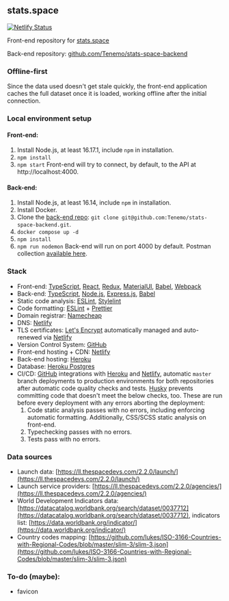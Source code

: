 ## stats.space

[![Netlify Status](https://api.netlify.com/api/v1/badges/82bca42e-6599-4cbe-8b4f-cf45d7db1b3a/deploy-status)](https://app.netlify.com/sites/stats-space/deploys)

Front-end repository for [stats.space](https://stats.space)

Back-end repository: [github.com/Tenemo/stats-space-backend](https://github.com/Tenemo/stats-space-backend)

### Offline-first

Since the data used doesn't get stale quickly, the front-end application caches the full dataset once it is loaded, working offline after the initial connection.

### Local environment setup

#### Front-end:

1. Install Node.js, at least 16.17.1, include `npm` in installation.
2. `npm install`
3. `npm start`
   Front-end will try to connect, by default, to the API at http://localhost:4000.

#### Back-end:

1. Install Node.js, at least 16.14, include `npm` in installation.
2. Install Docker.
3. Clone the [back-end repo](github.com/Tenemo/stats-space-backend): `git clone git@github.com:Tenemo/stats-space-backend.git`.
4. `docker compose up -d`
5. `npm install`
6. `npm run nodemon`
   Back-end will run on port 4000 by default. Postman collection [available here](https://github.com/Tenemo/stats-space-backend/blob/master/postman/stats-space.postman_collection.json).

### Stack

-   Front-end: [TypeScript](https://www.typescriptlang.org/), [React](https://react.dev/), [Redux](https://redux.js.org/), [MaterialUI](https://mui.com/), [Babel](https://babeljs.io/), [Webpack](https://webpack.js.org/)
-   Back-end: [TypeScript](https://www.typescriptlang.org/), [Node.js](https://nodejs.org/en), [Express.js](https://expressjs.com/), [Babel](https://babeljs.io/)
-   Static code analysis: [ESLint](https://eslint.org/), [Stylelint](https://stylelint.io/)
-   Code formatting: [ESLint](https://eslint.org/) + [Prettier](https://prettier.io/)
-   Domain registrar: [Namecheap](https://www.namecheap.com/)
-   DNS: [Netlify](https://www.netlify.com/)
-   TLS certificates: [Let's Encrypt](https://letsencrypt.org/) automatically managed and auto-renewed via [Netlify](https://www.netlify.com/)
-   Version Control System: [GitHub](https://github.com/)
-   Front-end hosting + CDN: [Netlify](https://www.netlify.com/)
-   Back-end hosting: [Heroku](https://heroku.com)
-   Database: [Heroku Postgres](https://www.heroku.com/postgres)
-   CI/CD: [GitHub](https://github.com/) integrations with [Heroku](https://heroku.com) and [Netlify](https://www.netlify.com/), automatic `master` branch deployments to production environments for both repositories after automatic code quality checks and tests. [Husky](https://typicode.github.io/husky/#/) prevents committing code that doesn't meet the below checks, too. These are run before every deployment with any errors aborting the deployment:
    1. Code static analysis passes with no errors, including enforcing automatic formatting. Additionally, CSS/SCSS static analysis on front-end.
    2. Typechecking passes with no errors.
    3. Tests pass with no errors.

### Data sources

-   Launch data: [https://ll.thespacedevs.com/2.2.0/launch/](https://ll.thespacedevs.com/2.2.0/launch/)
-   Launch service providers: [https://ll.thespacedevs.com/2.2.0/agencies/](https://ll.thespacedevs.com/2.2.0/agencies/)
-   World Development Indicators data: [https://datacatalog.worldbank.org/search/dataset/0037712](https://datacatalog.worldbank.org/search/dataset/0037712), indicators list: [https://data.worldbank.org/indicator/](https://data.worldbank.org/indicator/)
-   Country codes mapping: [https://github.com/lukes/ISO-3166-Countries-with-Regional-Codes/blob/master/slim-3/slim-3.json](https://github.com/lukes/ISO-3166-Countries-with-Regional-Codes/blob/master/slim-3/slim-3.json)

### To-do (maybe):

-   favicon
